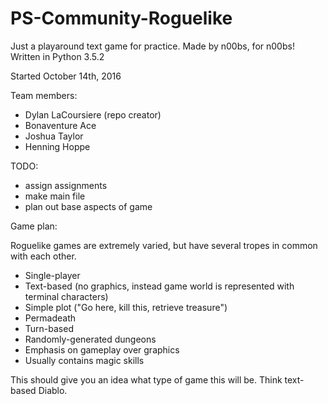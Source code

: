 # PS-Community-Roguelike
Just a playaround text game for practice. Made by n00bs, for n00bs!
Written in Python 3.5.2

Started October 14th, 2016

Team members:
- Dylan LaCoursiere (repo creator)
- Bonaventure Ace
- Joshua Taylor
- Henning Hoppe

TODO:
- assign assignments
- make main file
- plan out base aspects of game

Game plan:

Roguelike games are extremely varied, but have several tropes in common with each other.
- Single-player
- Text-based (no graphics, instead game world is represented with terminal characters)
- Simple plot ("Go here, kill this, retrieve treasure")
- Permadeath
- Turn-based
- Randomly-generated dungeons
- Emphasis on gameplay over graphics
- Usually contains magic skills

This should give you an idea what type of game this will be. Think text-based Diablo.
